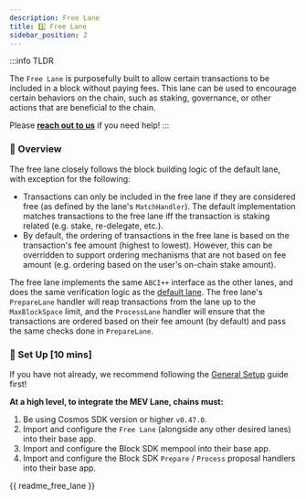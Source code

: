 ```yaml
---
description: Free Lane
title: 3️⃣ Free Lane
sidebar_position: 2
---
```


:::info TLDR

The `Free Lane` is purposefully built to allow certain transactions to be included in a block without paying fees. This lane can be used to encourage certain behaviors on the chain, such as staking, governance, or other actions that are beneficial to the chain.

Please [**reach out to us**](https://skip.money/contact) if you need help!
:::

### 📖 Overview

The free lane closely follows the block building logic of the default lane, with exception for the following:

- Transactions can only be included in the free lane if they are considered free (as defined by the lane's `MatchHandler`). The default implementation matches transactions to the free lane iff the transaction is staking related (e.g. stake, re-delegate, etc.).
- By default, the ordering of transactions in the free lane is based on the transaction's fee amount (highest to lowest). However, this can be overridden to support ordering mechanisms that are not based on fee amount (e.g. ordering based on the user's on-chain stake amount).

The free lane implements the same `ABCI++` interface as the other lanes, and does the same verification logic as the [default lane](default). The free lane's `PrepareLane` handler will reap transactions from the lane up to the `MaxBlockSpace` limit, and the `ProcessLane` handler will ensure that the transactions are ordered based on their fee amount (by default) and pass the same checks done in `PrepareLane`.

### 📖 Set Up [10 mins]

If you have not already, we recommend following the [General Setup](chains/integrate-the-sdk) guide first!

**At a high level, to integrate the MEV Lane, chains must:**

1. Be using Cosmos SDK version or higher `v0.47.0`.
2. Import and configure the `Free Lane` (alongside any other desired lanes) into their base app.
3. Import and configure the Block SDK mempool into their base app.
4. Import and configure the Block SDK `Prepare` / `Process` proposal handlers into their base app.

{{ readme_free_lane }}
